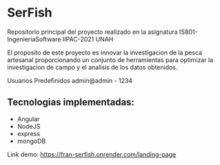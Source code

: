 # SerFish
Repositorio principal del proyecto realizado en la asignatura IS801-IngenieriaSoftware IIPAC-2021 UNAH

El proposito de este proyecto es innovar la investigacion de la pesca artesanal proporcionando un conjunto de herramientas para optimizar la investigacion de campo y el analisis de los datos obtenidos.

Usuarios Predefinidos
admin@admin - 1234

Tecnologias implementadas:
---
* Angular
* NodeJS
* express
* mongoDB

Link demo: https://fran-serfish.onrender.com/landing-page
